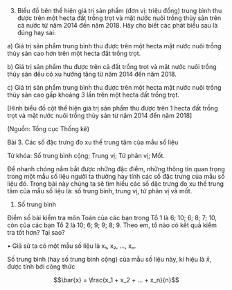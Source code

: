 3. Biểu đồ bên thể hiện giá trị sản phẩm (đơn vị: triệu đồng) trung bình thu được trên một hecta đất trồng trọt và mặt nước nuôi trồng thủy sản trên cả nước từ năm 2014 đến năm 2018. Hãy cho biết các phát biểu sau là đúng hay sai:

a) Giá trị sản phẩm trung bình thu được trên một hecta mặt nước nuôi trồng thủy sản cao hơn trên một hecta đất trồng trọt.

b) Giá trị sản phẩm thu được trên cả đất trồng trọt và mặt nước nuôi trồng thủy sản đều có xu hướng tăng từ năm 2014 đến năm 2018.

c) Giá trị sản phẩm trung bình thu được trên một hecta mặt nước nuôi trồng thủy sản cao gấp khoảng 3 lần trên một hecta đất trồng trọt.

[Hình biểu đồ cột thể hiện giá trị sản phẩm thu được trên 1 hecta đất trồng trọt và mặt nước nuôi trồng thủy sản từ năm 2014 đến năm 2018]

(Nguồn: Tổng cục Thống kê)

Bài 3. Các số đặc trưng đo xu thế trung tâm của mẫu số liệu

Từ khóa: Số trung bình cộng; Trung vị; Tứ phân vị; Mốt.

Để nhanh chóng nắm bắt được những đặc điểm, những thông tin quan trọng trong một mẫu số liệu người ta thường hay tính các số đặc trưng của mẫu số liệu đó.
Trong bài này chúng ta sẽ tìm hiểu các số đặc trưng đo xu thế trung tâm của mẫu số liệu là: số trung bình, trung vị, tứ phân vị và mốt.

1. Số trung bình

Điểm số bài kiểm tra môn Toán của các bạn trong Tổ 1 là 6; 10; 6; 8; 7; 10, còn của các bạn Tổ 2 là 10; 6; 9; 9; 8; 9. Theo em, tổ nào có kết quả kiểm tra tốt hơn? Tại sao?

• Giả sử ta có một mẫu số liệu là x₁, x₂, ..., xₙ.

Số trung bình (hay số trung bình cộng) của mẫu số liệu này, kí hiệu là $\bar{x}$, được tính bởi công thức

$$\bar{x} = \frac{x_1 + x_2 + ... + x_n}{n}$$